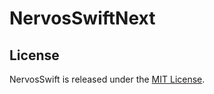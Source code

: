 # NervosSwiftNext

## License

NervosSwift is released under the [MIT License](https://github.com/cryptape/NervosSwift/blob/master/LICENSE).
